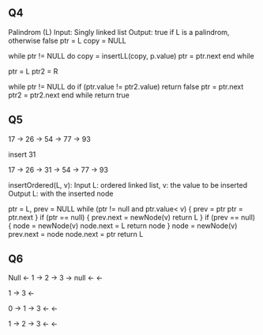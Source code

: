 ## Q4

Palindrom (L)
Input: Singly linked list 
Output: true if L is a palindrom, otherwise false
ptr = L
copy = NULL

while ptr != NULL do
  copy = insertLL(copy, p.value)
  ptr = ptr.next
end while

ptr = L
ptr2 = R

while ptr != NULL do
  if (ptr.value != ptr2.value) return false
  ptr = ptr.next
  ptr2 = ptr2.next
end while
return true

## Q5

17 -> 26 -> 54 -> 77 -> 93

insert 31

17 -> 26 -> 31 -> 54 -> 77 -> 93

insertOrdered(L, v):
  Input L: ordered linked list, v: the value to be inserted
  Output L: with the inserted node

ptr = L, prev = NULL
while (ptr != null and ptr.value< v) {
   prev = ptr
   ptr = ptr.next
}
if (ptr == null) {
  prev.next = newNode(v)
  return L
}
if (prev == null) {
  node = newNode(v)
  node.next = L
  return node
}
node = newNode(v)
prev.next = node
node.next = ptr
return L

## Q6

Null <- 1 -> 2 -> 3 -> null 
          <-   <-

1 -> 3
  <-

0 -> 1 -> 3
  <-   <-

1 -> 2 -> 3
  <-   <-
